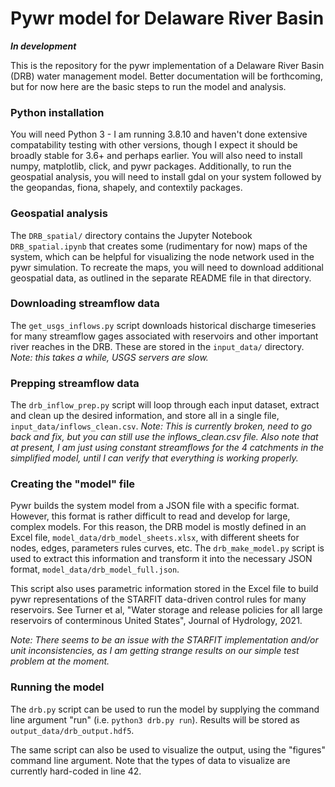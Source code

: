 # Pywr model for Delaware River Basin

***In development***

This is the repository for the pywr implementation of a Delaware River Basin (DRB) water management model. Better documentation will be forthcoming, but for now here are the basic steps to run the model and analysis.

### Python installation
You will need Python 3 - I am running 3.8.10 and haven't done extensive compatability testing with other versions, though I expect it should be broadly stable for 3.6+ and perhaps earlier. You will also need to install numpy, matplotlib, click, and pywr packages. Additionally, to run the geospatial analysis, you will need to install gdal on your system followed by the geopandas, fiona, shapely, and contextily packages.

### Geospatial analysis
The ``DRB_spatial/`` directory contains the Jupyter Notebook ``DRB_spatial.ipynb`` that creates some (rudimentary for now) maps of the system, which can be helpful for visualizing the node network used in the pywr simulation. To recreate the maps, you will need to download additional geospatial data, as outlined in the separate README file in that directory.

### Downloading streamflow data
The ``get_usgs_inflows.py`` script downloads historical discharge timeseries for many streamflow gages associated with reservoirs and other important river reaches in the DRB. These are stored in the ``input_data/`` directory. *Note: this takes a while, USGS servers are slow.*

### Prepping streamflow data
The ``drb_inflow_prep.py`` script will loop through each input dataset, extract and clean up the desired information, and store all in a single file, ``input_data/inflows_clean.csv``. *Note: This is currently broken, need to go back and fix, but you can still use the inflows_clean.csv file. Also note that at present, I am just using constant streamflows for the 4 catchments in the simplified model, until I can verify that everything is working properly.*

### Creating the "model" file
Pywr builds the system model from a JSON file with a specific format. However, this format is rather difficult to read and develop for large, complex models. For this reason, the DRB model is mostly defined in an Excel file, ``model_data/drb_model_sheets.xlsx``, with different sheets for nodes, edges, parameters rules curves, etc. The ``drb_make_model.py`` script is used to extract this information and transform it into the necessary JSON format, ``model_data/drb_model_full.json``. 

This script also uses parametric information stored in the Excel file to build pywr representations of the STARFIT data-driven control rules for many reservoirs. See Turner et al, "Water storage and release policies for all large reservoirs of conterminous United States", Journal of Hydrology, 2021.

*Note: There seems to be an issue with the STARFIT implementation and/or unit inconsistencies, as I am getting strange results on our simple test problem at the moment.*

### Running the model
The ``drb.py`` script can be used to run the model by supplying the command line argument "run" (i.e. ``python3 drb.py run``). Results will be stored as ``output_data/drb_output.hdf5``.

The same script can also be used to visualize the output, using the "figures" command line argument. Note that the types of data to visualize are currently hard-coded in line 42. 


